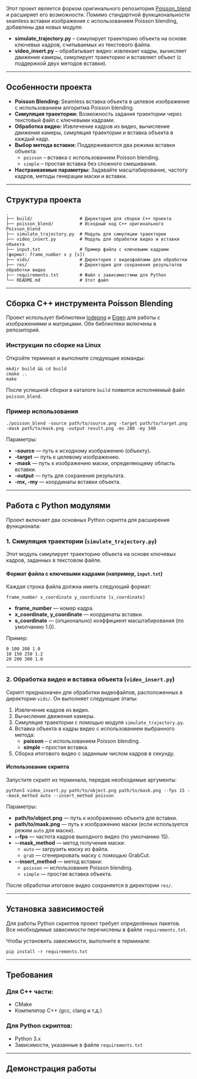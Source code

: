 Этот проект является форком оригинального репозитория [Poisson_blend](https://github.com/erkaman/Poisson_blend) и расширяет его возможности. Помимо стандартной функциональности seamless вставки изображения с использованием Poisson blending, добавлены два новых модуля:

- **simulate_trajectory.py** – симулирует траекторию объекта на основе ключевых кадров, считываемых из текстового файла.
- **video_insert.py** – обрабатывает видео: извлекает кадры, вычисляет движение камеры, симулирует траекторию и вставляет объект (с поддержкой двух методов вставки).

---

## Особенности проекта

- **Poisson Blending:** Seamless вставка объекта в целевое изображение с использованием алгоритма Poisson blending.
- **Симуляция траектории:** Возможность задания траектории через текстовый файл с ключевыми кадрами.
- **Обработка видео:** Извлечение кадров из видео, вычисление движения камеры, симуляция траектории и вставка объекта в каждый кадр.
- **Выбор метода вставки:** Поддерживаются два режима вставки объекта:
  - `poisson` – вставка с использованием Poisson blending.
  - `simple` – простая вставка без сложного смешивания.
- **Настраиваемые параметры:** Задавайте масштабирование, частоту кадров, методы генерации маски и вставки.

---

## Структура проекта

```
.
├── build/                  # Директория для сборки C++ проекта
├── poisson_blend/          # Исходный код C++ оригинального Poisson_blend
├── simulate_trajectory.py  # Модуль для симуляции траектории
├── video_insert.py         # Модуль для обработки видео и вставки объекта
├── input.txt               # Пример файла с ключевыми кадрами (формат: frame_number x y [s])
├── vids/                   # Директория с видеофайлами для обработки
├── res/                    # Директория для сохранения результатов обработки видео
├── requirements.txt        # Файл с зависимостями для Python
└── README.md               # Этот файл
```

---

## Сборка C++ инструмента Poisson Blending

Проект использует библиотеки [lodepng](https://github.com/lvandeve/lodepng) и [Eigen](http://eigen.tuxfamily.org/) для работы с изображениями и матрицами. Обе библиотеки включены в репозиторий.

### Инструкции по сборке на Linux

Откройте терминал и выполните следующие команды:

```
mkdir build && cd build
cmake ..
make
```

После успешной сборки в каталоге `build` появится исполняемый файл `poisson_blend`.

### Пример использования

```
./poisson_blend -source path/to/source.png -target path/to/target.png -mask path/to/mask.png -output result.png -mx 280 -my 340
```

Параметры:
- **-source** — путь к исходному изображению (объекту).
- **-target** — путь к целевому изображению.
- **-mask** — путь к изображению маски, определяющему область вставки.
- **-output** — путь для сохранения результата.
- **-mx, -my** — координаты вставки объекта.

---

## Работа с Python модулями

Проект включает два основных Python скрипта для расширения функционала:

### 1. Симуляция траектории (`simulate_trajectory.py`)

Этот модуль симулирует траекторию объекта на основе ключевых кадров, заданных в текстовом файле.

#### Формат файла с ключевыми кадрами (например, `input.txt`)
Каждая строка файла должна иметь следующий формат:
```
frame_number x_coordinate y_coordinate [s_coordinate]
```
- **frame_number** — номер кадра.
- **x_coordinate, y_coordinate** — координаты вставки.
- **s_coordinate** — (опционально) коэффициент масштабирования (по умолчанию 1.0).

Пример:
```
0 100 200 1.0
10 150 250 1.2
20 200 300 1.0
```
---

### 2. Обработка видео и вставка объекта (`video_insert.py`)

Скрипт предназначен для обработки видеофайлов, расположенных в директории `vids/`. Он выполняет следующие этапы:
1. Извлечение кадров из видео.
2. Вычисление движения камеры.
3. Симуляция траектории с помощью модуля `simulate_trajectory.py`.
4. Вставка объекта в кадры видео с использованием выбранного метода:
   - **poisson** – с использованием Poisson blending.
   - **simple** – простая вставка.
5. Сборка итогового видео с заданным числом кадров в секунду.

#### Использование скрипта

Запустите скрипт из терминала, передав необходимые аргументы:

```
python3 video_insert.py path/to/object.png path/to/mask.png --fps 15 --mask_method auto --insert_method poisson
```

Параметры:
- **path/to/object.png** — путь к изображению объекта для вставки.
- **path/to/mask.png** — путь к изображению маски (если используется режим `auto` для маски).
- **--fps** — частота кадров выходного видео (по умолчанию 15).
- **--mask_method** — метод получения маски:
  - `auto` — загрузить маску из файла.
  - `grab` — сгенерировать маску с помощью GrabCut.
- **--insert_method** — метод вставки:
  - `poisson` — использование Poisson blending.
  - `simple` — простая вставка объекта.

После обработки итоговое видео сохраняется в директории `res/`.

---

## Установка зависимостей

Для работы Python скриптов проект требует определённых пакетов. Все необходимые зависимости перечислены в файле `requirements.txt`.

Чтобы установить зависимости, выполните в терминале:

```
pip install -r requirements.txt
```

---

## Требования

### Для C++ части:
- CMake
- Компилятор C++ (gcc, clang и т.д.)

### Для Python скриптов:
- Python 3.x
- Зависимости, указанные в файле `requirements.txt`

---

## Демонстрация работы
